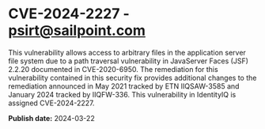 # CVE-2024-2227 - psirt@sailpoint.com

This vulnerability allows access to arbitrary files in the application server file system due to a path traversal vulnerability in JavaServer Faces (JSF) 2.2.20 documented in CVE-2020-6950. The remediation for this vulnerability contained in this security fix provides additional changes to the remediation announced in May 2021 tracked by ETN IIQSAW-3585 and January 2024 tracked by IIQFW-336. This vulnerability in IdentityIQ is assigned CVE-2024-2227.

**Publish date:** 2024-03-22
